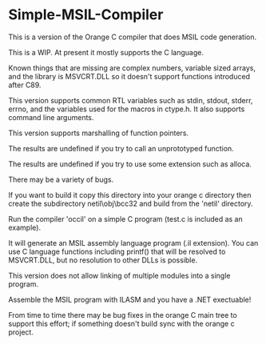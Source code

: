 # Simple-MSIL-Compiler

This is a version of the Orange C compiler that does MSIL code generation.

This is a WIP.  At present it mostly supports the C language.  

Known things that are missing are complex numbers, variable sized arrays, and the library is MSVCRT.DLL so it doesn't support functions introduced after C89.

This version supports common RTL variables such as stdin, stdout, stderr, errno, and the variables used for the macros in
ctype.h.   It also supports command line arguments.
 
This version supports marshalling of function pointers.

The results are undefined if you try to call an unprototyped function.

The results are undefined if you try to use some extension such as alloca.

There may be a variety of bugs.

If you want to build it copy this directory into your orange c directory then create the subdirectory netil\obj\bcc32 and build from the 'netil' directory.

Run the compiler 'occil' on a simple C program (test.c is included as an example).

It will generate an MSIL assembly language program (.il extension).   You can use C language functions including printf() that will be resolved to MSVCRT.DLL, but no resolution to other DLLs is possible.

This version does not allow linking of multiple modules into a single program.

Assemble the MSIL program with ILASM and you have a .NET exectuable!

From time to time there may be bug fixes in the orange C main tree to support this effort; if something doesn't build sync with the orange c project.

